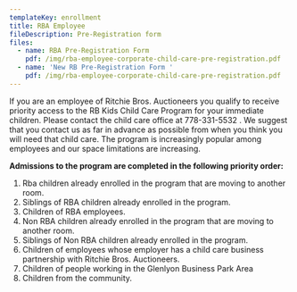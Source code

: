 ```yaml
---
templateKey: enrollment
title: RBA Employee
fileDescription: Pre-Registration form
files:
  - name: RBA Pre-Registration Form
    pdf: /img/rba-employee-corporate-child-care-pre-registration.pdf
  - name: 'New RB Pre-Registration Form '
    pdf: /img/rba-employee-corporate-child-care-pre-registration.pdf
---
```

If you are an employee of Ritchie Bros. Auctioneers you qualify to receive priority access to the RB Kids Child Care Program for your immediate children. Please contact the child care office at 778-331-5532  . We suggest that you contact us as far in advance as possible from when you think you will need that child care. The program is increasingly popular among employees and our space limitations are increasing.

**Admissions to the program are completed in the following priority order:**

1. Rba children already enrolled in the program that are moving to another room.
2. Siblings of RBA children already enrolled in the program.
3. Children of RBA employees.
4. Non RBA children already enrolled in the program that are moving to another room.
5. Siblings of Non RBA children already enrolled in the program.
6. Children of employees whose employer has a child care business partnership with Ritchie Bros. Auctioneers.
7. Children of people working in the Glenlyon Business Park Area
8. Children from the community.
